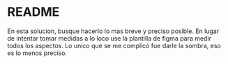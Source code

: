 # README

En esta solucion, busque hacerlo lo mas breve y preciso posible. En lugar de intentar tomar medidas a lo loco use la plantilla de figma para medir todos los aspectos. Lo unico que se me complicó fue darle la sombra, eso es lo menos preciso. 